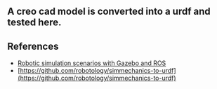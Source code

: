 ## A creo cad model is converted into a urdf and tested here.

## References

* [Robotic simulation scenarios with Gazebo and ROS](https://www.generationrobots.com/blog/en/robotic-simulation-scenarios-with-gazebo-and-ros/)
* [https://github.com/robotology/simmechanics-to-urdf](https://github.com/robotology/simmechanics-to-urdf)
